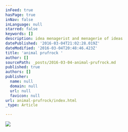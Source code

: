 ```yaml
---
inFeed: true
hasPage: true
inNav: false
inLanguage: null
starred: false
keywords: []
description: idea menagerist and menagerie of ideas
datePublished: '2016-03-04T21:02:28.019Z'
dateModified: '2016-03-04T20:48:46.423Z'
title: 'animal prufrock '
author: []
sourcePath: _posts/2016-03-04-animal-prufrock.md
published: true
authors: []
publisher:
  name: null
  domain: null
  url: null
  favicon: null
url: animal-prufrock/index.html
_type: Article

---
```

![](https://the-grid-user-content.s3-us-west-2.amazonaws.com/5bc267c3-d41a-490c-9b7a-761e46eb61d8.jpg)